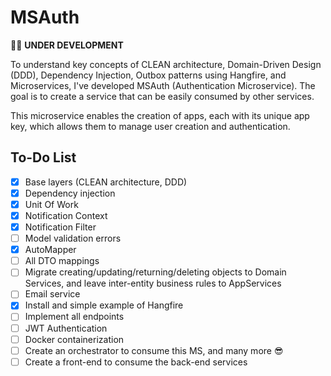# MSAuth

👨‍💻 **UNDER DEVELOPMENT**

To understand key concepts of CLEAN architecture, Domain-Driven Design (DDD), Dependency Injection, Outbox patterns using Hangfire, and Microservices, I've developed MSAuth (Authentication Microservice). The goal is to create a service that can be easily consumed by other services.

This microservice enables the creation of apps, each with its unique app key, which allows them to manage user creation and authentication.

## To-Do List

- [X] Base layers (CLEAN architecture, DDD)
- [x] Dependency injection
- [X] Unit Of Work
- [X] Notification Context
- [X] Notification Filter
- [ ] Model validation errors
- [X] AutoMapper
- [ ] All DTO mappings
- [ ] Migrate creating/updating/returning/deleting objects to Domain Services, and leave inter-entity business rules to AppServices
- [ ] Email service
- [X] Install and simple example of Hangfire
- [ ] Implement all endpoints
- [ ] JWT Authentication
- [ ] Docker containerization
- [ ] Create an orchestrator to consume this MS, and many more 😎
- [ ] Create a front-end to consume the back-end services
